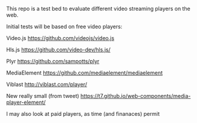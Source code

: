 This repo is a test bed to evaluate different video streaming players on the web.

Initial tests will be based on free video players:

Video.js https://github.com/videojs/video.js

Hls.js https://github.com/video-dev/hls.js/

Plyr https://github.com/sampotts/plyr

MediaElement https://github.com/mediaelement/mediaelement

Viblast http://viblast.com/player/

New really small (from tweet) https://t7.github.io/web-components/media-player-element/

I may also look at paid players, as time (and finanaces) permit
